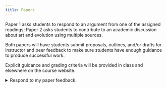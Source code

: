 ```yaml
---
title: Papers
---
```


Paper 1 asks students to respond to an argument from one of the assigned readings; Paper 2 asks students to contribute to an academic discussion about art and evolution using multiple sources.

Both papers will have students submit proposals, outlines, and/or drafts for instructor and peer feedback to make sure students have enough guidance to produce successful work.

Explicit guidance and grading criteria will be provided in class and elsewhere on the course website.

<details>
<summary>Respond to my paper feedback.
</summary>

- I will provide feedback on assignments leading up to the final draft of your two main papers. When grading the final, I often notice problems that I remember mentioning in conferences or as written feedback on previous assignments.
- If I mention something to improve in your paper, take great care to respond to my comment. There are probably perfectly innocent reasons students might not address certain comments, such as running out of time or not knowing how to address the comment. From an instructor's perspective, however, if I take the time to provide a piece of feedback, and you don't make any changes, it is easy to think it means that you don't think my feedback is important, you don't care if you get a good grade, or you don't appreciate my efforts to help you.

</details>
